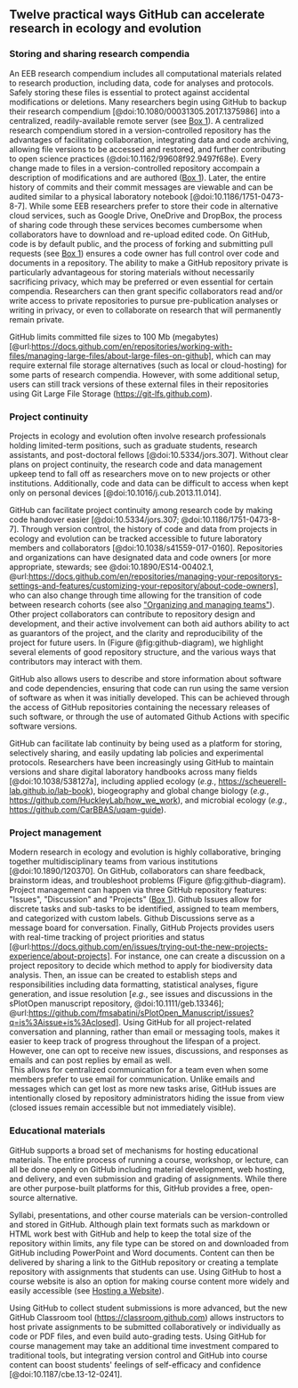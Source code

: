 ## Twelve practical ways GitHub can accelerate research in ecology and evolution

### Storing and sharing research compendia

<!--*contributors to this section: Dylan Gomes, Emma Hudgins, Pedro Braga, Katherine Hébert* -->
An EEB research compendium includes all computational materials related to research production, including data, code for analyses and protocols. 
Safely storing these files is essential to protect against accidental modifications or deletions.
Many researchers begin using GitHub to backup their research compendium [@doi:10.1080/00031305.2017.1375986] into a centralized, readily-available remote server (see [Box 1](#definitions)).
A centralized research compendium stored in a version-controlled repository has the advantages of facilitating collaboration, integrating data and code archiving, allowing file versions to be accessed and restored, and further contributing to open science practices (@doi:10.1162/99608f92.9497f68e).
Every change made to files in a version-controlled repository accompain a description of modifications and are authored ([Box 1](#definitions)).
Later, the entire history of commits and their commit messages are viewable and can be audited similar to a physical laboratory notebook [@doi:10.1186/1751-0473-8-7].
While some EEB researchers prefer to store their code in alternative cloud services, such as Google Drive, OneDrive and DropBox, the process of sharing code through these services becomes cumbersome when collaborators have to download and re-upload edited code.
On GitHub, code is by default public, and the process of forking and submitting pull requests (see [Box 1](#definitions)) ensures a code owner has full control over code and documents in a repository.
The ability to make a GitHub repository private is particularly advantageous for storing materials without necessarily sacrificing privacy, which may be preferred or even essential for certain compendia.
Researchers can then grant specific collaborators read and/or write access to private repositories to pursue pre-publication analyses or writing in privacy, or even to collaborate on research that will permanently remain private.

GitHub limits committed file sizes to 100 Mb (megabytes) [@url:https://docs.github.com/en/repositories/working-with-files/managing-large-files/about-large-files-on-github], which can may require external file storage alternatives (such as local or cloud-hosting) for some parts of research compendia.
However, with some additional setup, users can still track versions of these external files in their repositories using Git Large File Storage (<https://git-lfs.github.com>).

### Project continuity

<!--*Contributors to this section: BPME, VF, PHPB  -->

Projects in ecology and evolution often involve research professionals holding limited-term positions, such as graduate students, research assistants, and post-doctoral fellows [@doi:10.5334/jors.307].
Without clear plans on project continuity, the research code and data management upkeep tend to fall off as researchers move on to new projects or other institutions.
Additionally, code and data can be difficult to access when kept only on personal devices  [@doi:10.1016/j.cub.2013.11.014].

GitHub can facilitate project continuity among research code by making code handover easier [@doi:10.5334/jors.307; @doi:10.1186/1751-0473-8-7].
Through version control, the history of code and data from projects in ecology and evolution can be tracked accessible to future laboratory members and collaborators [@doi:10.1038/s41559-017-0160].
Repositories and organizations can have designated data and code owners [or more appropriate, stewards; see @doi:10.1890/ES14-00402.1, @url:https://docs.github.com/en/repositories/managing-your-repositorys-settings-and-features/customizing-your-repository/about-code-owners], who can also change through time allowing for the transition of code between research cohorts (see also ["Organizing and managing teams"](#organizations)).
Other project collaborators can contribute to repository design and development, and their active involvement can both aid authors ability to act as guarantors of the project, and the clarity and reproducibility of the project for future users.
In (Figure @fig:github-diagram), we highlight several elements of good repository structure, and the various ways that contributors may interact with them.

GitHub also allows users to describe and store information about software and code dependencies, ensuring that code can run using the same version of software as when it was initially developed.
This can be achieved through the access of GitHub repositories containing the necessary releases of such software, or through the use of automated Github Actions with specific software versions.

GitHub can facilitate lab continuity by being used as a platform for storing, selectively sharing, and easily updating lab policies and experimental protocols. 
Researchers have been increasingly using GitHub to maintain versions and share digital laboratory handbooks across many fields [@doi:10.1038/538127a], including applied ecology (_e.g._, <https://scheuerell-lab.github.io/lab-book>), biogeography and global change biology (_e.g._, <https://github.com/HuckleyLab/how_we_work>), and microbial ecology (_e.g._, <https://github.com/CarBBAS/uqam-guide>). 


### Project management

<!--*Contributors to this section: Kaitlyn Gaynor, Rob Crystal-Ornelas, Pedro Braga*-->

Modern research in ecology and evolution is highly collaborative, bringing together multidisciplinary teams from various institutions [@doi:10.1890/120370].
On GitHub, collaborators can share feedback, brainstorm ideas, and troubleshoot problems (Figure @fig:github-diagram).
Project management can happen via three GitHub repository features: "Issues", "Discussion" and "Projects" ([Box 1](#definitions)).
Github Issues allow for discrete tasks and sub-tasks to be identified, assigned to team members, and categorized with custom labels.
Github Discussions serve as a message board for conversation.
Finally, GitHub Projects provides users with real-time tracking of project priorities and status [@url:https://docs.github.com/en/issues/trying-out-the-new-projects-experience/about-projects].
For instance, one can create a discussion on a project repository to decide which method to apply for biodiversity data analysis.
Then, an issue can be created to establish steps and responsibilities including data formatting, statistical analyses, figure generation, and issue resolution [_e.g._, see issues and discussions in the sPlotOpen manuscript repository, @doi:10.1111/geb.13346]; @url:https://github.com/fmsabatini/sPlotOpen_Manuscript/issues?q=is%3Aissue+is%3Aclosed].
Using GitHub for all project-related conversation and planning, rather than email or messaging tools, makes it easier to keep track of progress throughout the lifespan of a project. 
However, one can opt to receive new issues, discussions, and responses as emails and can post replies by email as well.  
This allows for centralized communication for a team even when some members prefer to use email for communication.
Unlike emails and messages which can get lost as more new tasks arise, GitHub issues are intentionally closed by repository administrators hiding the issue from view (closed issues remain accessible but not immediately visible).

### Educational materials

<!-- *contributors to this section: Cole Brookson* -->

GitHub supports a broad set of mechanisms for hosting educational materials.
The entire process of running a course, workshop, or lecture, can all be done openly on GitHub including material development, web hosting, and delivery, and even submission and grading of assignments.
While there are other purpose-built platforms for this, GitHub provides a free, open-source alternative.

Syllabi, presentations, and other course materials can be version-controlled and stored in GitHub. 
Although plain text formats such as markdown or HTML work best with GitHub and help to keep the total size of the repository within limits, any file type can be stored on and downloaded from GitHub including PowerPoint and Word documents.
Content can then be delivered by sharing a link to the GitHub repository or creating a template repository with assignments that students can use.
Using GitHub to host a course website is also an option for making course content more widely and easily accessible (see [Hosting a Website](#hosting-a-website)).

Using GitHub to collect student submissions is more advanced, but the new GitHub Classroom tool (<https://classroom.github.com>) allows instructors to host private assignments to be submitted collaboratively or individually as code or PDF files, and even build auto-grading tests.
Using GitHub for course management may take an additional time investment compared to traditional tools, but integrating version control and GitHub into course content can boost students' feelings of self-efficacy and confidence [@doi:10.1187/cbe.13-12-0241]. <!-- connection to this ref is tenuous.  I think I edited away the connection at some point.  Can someone help out here?-->
